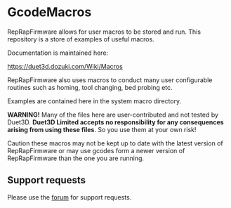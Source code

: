 # GcodeMacros

RepRapFirmware allows for user macros to be stored and run. This repository is a store of examples of useful macros.

Documentation is maintained here:

https://duet3d.dozuki.com/Wiki/Macros

RepRapFirmware also uses macros to conduct many user configurable routines such as homing, tool changing, bed probing etc.

Examples are contained here in the system macro directory.

**WARNING!**
Many of the files here are user-contributed and not tested by Duet3D. **Duet3D Limited accepts no responsibility for any consequences arising from using these files**. So you use them at your own risk!

Caution these macros may not be kept up to date with the latest version of RepRapFirmware or may use gcodes form a newer version of RepRapFirmware than the one you are running.

## Support requests

Please use the [forum](https://forum.duet3d.com) for support requests.

